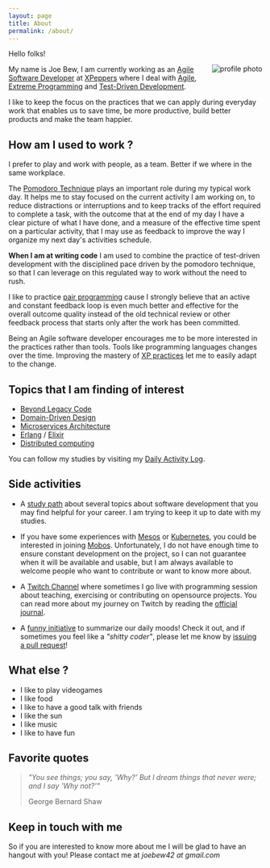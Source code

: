 ```yaml
---
layout: page
title: About
permalink: /about/
---
```


<img alt="profile photo" src="https://avatars1.githubusercontent.com/u/1238549?v=4&s=180" style="float:right;margin:30px;margin-right:0" />

Hello folks!

My name is Joe Bew, I am currently working as an [Agile Software Developer](https://en.wikipedia.org/wiki/Agile_software_development) at [XPeppers](http://www.xpeppers.com/) where I deal with [Agile](http://agilemanifesto.org/), [Extreme Programming](https://en.wikipedia.org/wiki/Extreme_programming) and [Test-Driven Development](https://en.wikipedia.org/wiki/Test-driven_development).

I like to keep the focus on the practices that we can apply during everyday work that enables us to save time, be more productive, build better products and make the team happier.

## How am I used to work ?

I prefer to play and work with people, as a team. Better if we where in the same workplace.

The [Pomodoro Technique](https://en.wikipedia.org/wiki/Pomodoro_Technique) plays an important role during my typical work day. It helps me to stay focused on the current activity I am working on, to reduce distractions or interruptions and to keep tracks of the effort required to complete a task, with the outcome that at the end of my day I have a clear picture of what I have done, and a measure of the effective time spent on a particular activity, that I may use as feedback to improve the way I organize my next day's activities schedule.

**When I am at writing code** I am used to combine the practice of test-driven development with the disciplined pace driven by the pomodoro technique, so that I can leverage on this regulated way to work without the need to rush.

I like to practice [pair programming](https://en.wikipedia.org/wiki/Pair_programming) cause I strongly believe that an active and constant feedback loop is even much better and effective for the overall outcome quality instead of the old technical review or other feedback process that starts only after the work has been committed.

Being an Agile software developer encourages me to be more interested in the practices rather than tools. Tools like programming languages changes over the time. Improving the mastery of [XP practices](https://en.wikipedia.org/wiki/Extreme_programming_practices) let me to easily adapt to the change.

## Topics that I am finding of interest

* [Beyond Legacy Code](https://www.amazon.com/Beyond-Legacy-Code-Practices-Software-ebook/dp/B01CRIZEF8)
* [Domain-Driven Design](https://en.wikipedia.org/wiki/Domain-driven_design)
* [Microservices Architecture](https://martinfowler.com/articles/microservices.html)
* [Erlang](https://www.erlang.org/) / [Elixir](https://elixir-lang.org)
* [Distributed computing](https://en.wikipedia.org/wiki/Distributed_computing)

You can follow my studies by visiting my [Daily Activity Log](http://joebew42.github.io/events.xml).

## Side activities

* A [study path](https://github.com/joebew42/study-path) about several topics about software development that you may find helpful for your career. I am trying to keep it up to date with my studies.

* If you have some experiences with [Mesos](http://mesos.apache.org/) or [Kubernetes](https://kubernetes.io/), you could be interested in joining [Mobos](https://github.com/mobos/mob). Unfortunately, I do not have enough time to ensure constant development on the project, so I can not guarantee when it will be available and usable, but I am always available to welcome people who want to contribute or want to know more about.

* A [Twitch Channel](https://www.twitch.tv/joebew42) where sometimes I go live with programming session about teaching, exercising or contributing on opensource projects. You can read more about my journey on Twitch by reading the [official journal](https://joebew42.github.io/twitch/).

* A [funny initiative](http://shittysomething.com/) to summarize our daily moods! Check it out, and if sometimes you feel like a _"shitty coder"_, please let me know by [issuing a pull request](https://github.com/ShittySomething/shittysomething.github.io)!

## What else ?

* I like to play videogames
* I like food
* I like to have a good talk with friends
* I like the sun
* I like music
* I like to have fun

## Favorite quotes

> *"You see things; you say, 'Why?' But I dream things that never were; and I say 'Why not?'"*
>
> George Bernard Shaw

## Keep in touch with me

So if you are interested to know more about me I will be glad to have an hangout with you! Please contact me at *joebew42 at gmail.com*
